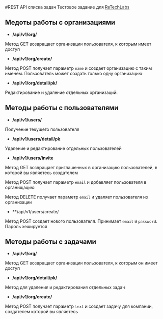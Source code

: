 #REST API списка задач
Тестовое задание для [ReTechLabs](www.ReTechLabs.com "ReTechLabs")

Медоты работы с организациями
------------
- **/api/v1/org/**

Метод GET возвращает организации пользователя, к которым имеет доступ
 - **/api/v1/org/create/**
 
Метод POST получает параметр `name` и создает организацию с таким именем.
Пользователь может создать только одну организацию
- **/api/v1/org/detail/pk/** 

Редактирование и удаление отдельных организаций.

Методы работы с пользователями
------------
- **/api/v1/users/** 

Получение текущего пользователя
- **/api/v1/users/detail/pk** 
 
Удаление и редактирование отдельных пользователей
- **/api/v1/users/invite** 

Метод GET возвращает приглашенных в организацию пользователей, в которой вы являетесь создателем

Метод POST получает параметр `email` и добавляет пользователя в органищацию

Метод DELETE получает параметр `email` и удаляет пользователя из организации

- **/api/v1/users/create/

Метод POST создает нового пользователя. Принимает `email` и `password`. Пароль хешируется

Методы работы с задачами
------------

- **/api/v1/org/**

Метод GET возвращает организации пользователя, к которым он имеет доступ

- **/api/v1/org/detail/pk/**

Метод для удаления и редактирования отдельных задач

- **/api/v1/org/create/** 

Метод POST получает параметр `text` и создает задачу для компании, создателем которой вы являетесь

